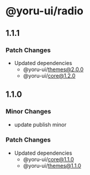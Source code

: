 # @yoru-ui/radio

## 1.1.1

### Patch Changes

- Updated dependencies
  - @yoru-ui/themes@2.0.0
  - @yoru-ui/core@1.2.0

## 1.1.0

### Minor Changes

- update publish minor

### Patch Changes

- Updated dependencies
  - @yoru-ui/core@1.1.0
  - @yoru-ui/themes@1.1.0
